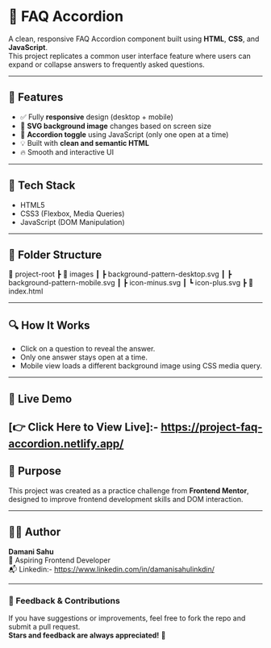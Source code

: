 # 📄 FAQ Accordion

A clean, responsive FAQ Accordion component built using **HTML**, **CSS**, and **JavaScript**.  
This project replicates a common user interface feature where users can expand or collapse answers to frequently asked questions.

---

## 🌟 Features

- ✅ Fully **responsive** design (desktop + mobile)
- 🎨 **SVG background image** changes based on screen size
- 📂 **Accordion toggle** using JavaScript (only one open at a time)
- 💡 Built with **clean and semantic HTML**
- 🔥 Smooth and interactive UI

---

## 🧰 Tech Stack

- HTML5
- CSS3 (Flexbox, Media Queries)
- JavaScript (DOM Manipulation)

---

## 📂 Folder Structure
📁 project-root
┣ 📁 images
┃ ┣ background-pattern-desktop.svg
┃ ┣ background-pattern-mobile.svg
┃ ┣ icon-minus.svg
┃ ┗ icon-plus.svg
┣ 📄 index.html


---

## 🔍 How It Works

- Click on a question to reveal the answer.
- Only one answer stays open at a time.
- Mobile view loads a different background image using CSS media query.

---

## 🚀 Live Demo

**[👉 Click Here to View Live]:- https://project-faq-accordion.netlify.app/**  
---

## 🎯 Purpose

This project was created as a practice challenge from **Frontend Mentor**, designed to improve frontend development skills and DOM interaction.

---

## 👩‍💻 Author

**Damani Sahu**  
🎯 Aspiring Frontend Developer  
📬 Linkedin:- https://www.linkedin.com/in/damanisahulinkdin/

---

### 💬 Feedback & Contributions

If you have suggestions or improvements, feel free to fork the repo and submit a pull request.  
**Stars and feedback are always appreciated!** 🌟

